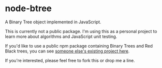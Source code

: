 # node-btree

A Binary Tree object implemented in JavaScript.

This is currently not a public package. I'm using this as a personal project
to learn more about algorithms and JavaScript unit testing. 

If you'd like to use a public npm package containing Binary Trees and Red Black
trees, you can see [someone else's existing project here](https://github.com/vadimg/js_bintrees).

If you're interested, please feel free to fork this or drop me a line.


